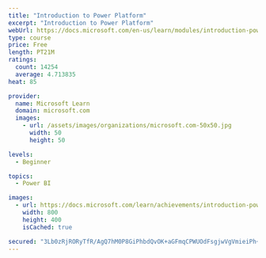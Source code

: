 ```yaml
---
title: "Introduction to Power Platform"
excerpt: "Introduction to Power Platform"
webUrl: https://docs.microsoft.com/en-us/learn/modules/introduction-power-platform/
type: course
price: Free
length: PT21M
ratings:
  count: 14254
  average: 4.713835
heat: 85

provider:
  name: Microsoft Learn
  domain: microsoft.com
  images:
    - url: /assets/images/organizations/microsoft.com-50x50.jpg
      width: 50
      height: 50

levels:
  - Beginner

topics:
  - Power BI

images:
  - url: https://docs.microsoft.com/learn/achievements/introduction-power-platform-social.png
    width: 800
    height: 400
    isCached: true

secured: "3Lb0zRjRORyTfR/AgQ7hM0P8GiPhbdQvOK+aGFmqCPWUOdFsgjwVgVmieiPh+Bnssjd6BPFR/VmLzMputs/kAW8VDDKbLPi1OD2+LorRmYhE9PTr4VniMT/211+G/AWmcQhPJoEo+w+Cp5P0propsugFKIOOoogMd/YG+n+o9emwNwo8a1FVbChj1rJbIFumOlUA9Zei+5qIrByDUfRvFL8/b5/uxPGB4OjijyTAmmHfNyKPCwWBRE8gov1Gw080Q9fMGpM+zkrzudHV70ZW5dUiv/wW64Igvj0l1t+yD7H6ikED8Gu5z4Z94idthAz5mIvfiIy6CF8qCgBDktCQdhOVO5Ea1YDxE/TrXtI8PVY9WYmhAd4Y8lTyslKwDWidot6xJBC5gkLUbKvhW3XUY/uexWAWd0N5uL00+odzefblgy2kcP6kDaElZYB6UFvU;fBDc89EWVZh+kxBrTQpXgA=="
---
```



